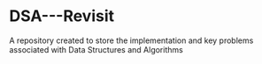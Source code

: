 # DSA---Revisit
A repository created to store the implementation and key problems associated with Data Structures and Algorithms 
